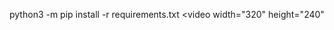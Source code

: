 python3 -m pip install -r requirements.txt
<video width="320" height="240"

  <source src='https://giant.gfycat.com/AchingOrangeAzurewingedmagpie.webm' type="video/webm">
  <source src="https://giant.gfycat.com/AchingOrangeAzurewingedmagpie.mp4" type="video/mp4">
  <source src="https://thumbs.gfycat.com/AchingOrangeAzurewingedmagpie-mobile.mp4" type="video/mp4">
</video>
